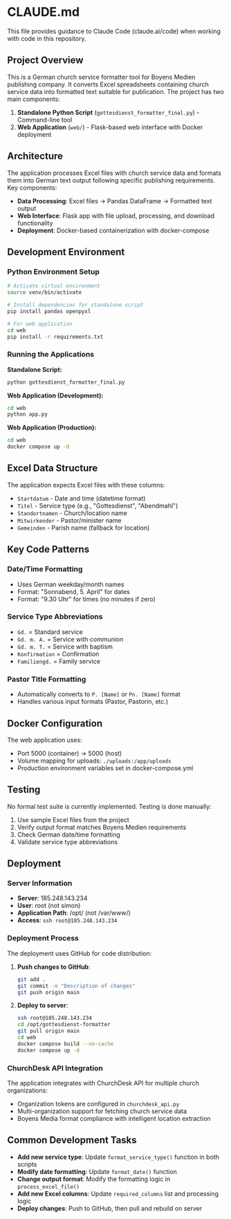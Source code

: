 # CLAUDE.md

This file provides guidance to Claude Code (claude.ai/code) when working with code in this repository.

## Project Overview

This is a German church service formatter tool for Boyens Medien publishing company. It converts Excel spreadsheets containing church service data into formatted text suitable for publication. The project has two main components:

1. **Standalone Python Script** (`gottesdienst_formatter_final.py`) - Command-line tool
2. **Web Application** (`web/`) - Flask-based web interface with Docker deployment

## Architecture

The application processes Excel files with church service data and formats them into German text output following specific publishing requirements. Key components:

- **Data Processing**: Excel files → Pandas DataFrame → Formatted text output
- **Web Interface**: Flask app with file upload, processing, and download functionality
- **Deployment**: Docker-based containerization with docker-compose

## Development Environment

### Python Environment Setup
```bash
# Activate virtual environment
source venv/bin/activate

# Install dependencies for standalone script
pip install pandas openpyxl

# For web application
cd web
pip install -r requirements.txt
```

### Running the Applications

**Standalone Script:**
```bash
python gottesdienst_formatter_final.py
```

**Web Application (Development):**
```bash
cd web
python app.py
```

**Web Application (Production):**
```bash
cd web
docker compose up -d
```

## Excel Data Structure

The application expects Excel files with these columns:
- `Startdatum` - Date and time (datetime format)
- `Titel` - Service type (e.g., "Gottesdienst", "Abendmahl")
- `Standortnamen` - Church/location name
- `Mitwirkender` - Pastor/minister name
- `Gemeinden` - Parish name (fallback for location)

## Key Code Patterns

### Date/Time Formatting
- Uses German weekday/month names
- Format: "Sonnabend, 5. April" for dates
- Format: "9.30 Uhr" for times (no minutes if zero)

### Service Type Abbreviations
- `Gd.` = Standard service
- `Gd. m. A.` = Service with communion
- `Gd. m. T.` = Service with baptism
- `Konfirmation` = Confirmation
- `Familiengd.` = Family service

### Pastor Title Formatting
- Automatically converts to `P. [Name]` or `Pn. [Name]` format
- Handles various input formats (Pastor, Pastorin, etc.)

## Docker Configuration

The web application uses:
- Port 5000 (container) → 5000 (host)
- Volume mapping for uploads: `./uploads:/app/uploads`
- Production environment variables set in docker-compose.yml

## Testing

No formal test suite is currently implemented. Testing is done manually:
1. Use sample Excel files from the project
2. Verify output format matches Boyens Medien requirements
3. Check German date/time formatting
4. Validate service type abbreviations

## Deployment

### Server Information
- **Server**: 185.248.143.234
- **User**: root (not simon)
- **Application Path**: /opt/ (not /var/www/)
- **Access**: `ssh root@185.248.143.234`

### Deployment Process
The deployment uses GitHub for code distribution:

1. **Push changes to GitHub**:
   ```bash
   git add .
   git commit -m "Description of changes"
   git push origin main
   ```

2. **Deploy to server**:
   ```bash
   ssh root@185.248.143.234
   cd /opt/gottesdienst-formatter
   git pull origin main
   cd web
   docker compose build --no-cache
   docker compose up -d
   ```

### ChurchDesk API Integration
The application integrates with ChurchDesk API for multiple church organizations:
- Organization tokens are configured in `churchdesk_api.py`
- Multi-organization support for fetching church service data
- Boyens Media format compliance with intelligent location extraction

## Common Development Tasks

- **Add new service type**: Update `format_service_type()` function in both scripts
- **Modify date formatting**: Update `format_date()` function 
- **Change output format**: Modify the formatting logic in `process_excel_file()`
- **Add new Excel columns**: Update `required_columns` list and processing logic
- **Deploy changes**: Push to GitHub, then pull and rebuild on server
